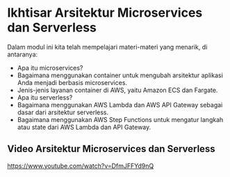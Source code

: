 # Ikhtisar Arsitektur Microservices dan Serverless

Dalam modul ini kita telah mempelajari materi-materi yang menarik, di antaranya:

- Apa itu microservices?
- Bagaimana menggunakan container untuk mengubah arsitektur aplikasi Anda menjadi berbasis microservices.
- Jenis-jenis layanan container di AWS, yaitu Amazon ECS dan Fargate.
- Apa itu serverless?
- Bagaimana menggunakan AWS Lambda dan AWS API Gateway sebagai dasar dari arsitektur serverless.
- Bagaimana menggunakan AWS Step Functions untuk mengatur langkah atau state dari AWS Lambda dan API Gateway.

## Video Arsitektur Microservices dan Serverless
https://www.youtube.com/watch?v=DfmJFFYd9nQ
